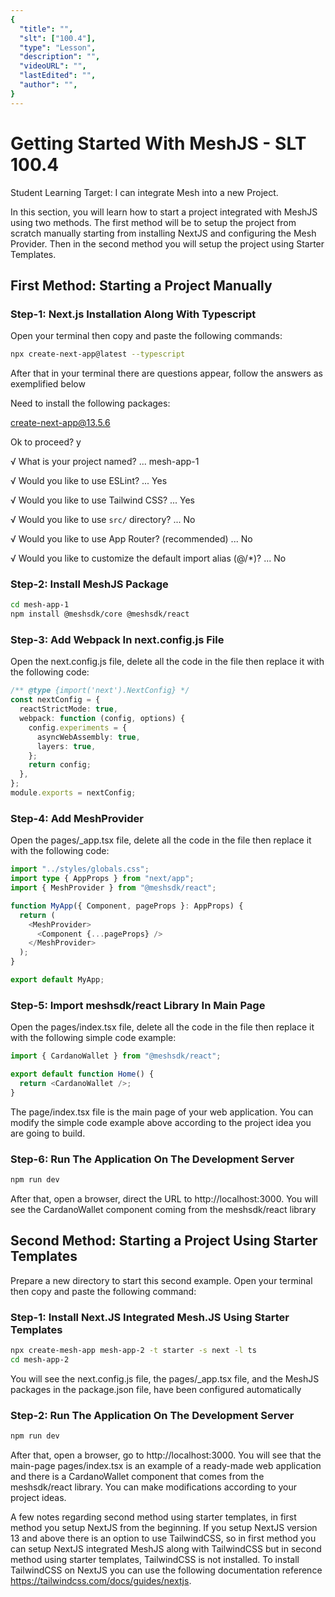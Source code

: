 ```yaml
---
{
  "title": "",
  "slt": ["100.4"],
  "type": "Lesson",
  "description": "",
  "videoURL": "",
  "lastEdited": "",
  "author": "",
}
---
```


# Getting Started With MeshJS - SLT 100.4

Student Learning Target: I can integrate Mesh into a new Project.

In this section, you will learn how to start a project integrated with MeshJS using two methods. The first method will be to setup the project from scratch manually starting from installing NextJS and configuring the Mesh Provider. Then in the second method you will setup the project using Starter Templates.

## First Method: Starting a Project Manually

### Step-1: Next.js Installation Along With Typescript

Open your terminal then copy and paste the following commands:

```bash
npx create-next-app@latest --typescript
```

After that in your terminal there are questions appear, follow the answers as exemplified below

Need to install the following packages:

create-next-app@13.5.6

Ok to proceed? y

√ What is your project named? ... mesh-app-1

√ Would you like to use ESLint? ... Yes

√ Would you like to use Tailwind CSS? ... Yes

√ Would you like to use `src/` directory? ... No

√ Would you like to use App Router? (recommended) ... No

√ Would you like to customize the default import alias (@/\*)? ... No

### Step-2: Install MeshJS Package

```bash
cd mesh-app-1
npm install @meshsdk/core @meshsdk/react
```

### Step-3: Add Webpack In next.config.js File

Open the next.config.js file, delete all the code in the file then replace it with the following code:

```typescript
/** @type {import('next').NextConfig} */
const nextConfig = {
  reactStrictMode: true,
  webpack: function (config, options) {
    config.experiments = {
      asyncWebAssembly: true,
      layers: true,
    };
    return config;
  },
};
module.exports = nextConfig;
```

### Step-4: Add MeshProvider

Open the pages/_app.tsx file, delete all the code in the file then replace it with the following code:

```typescript
import "../styles/globals.css";
import type { AppProps } from "next/app";
import { MeshProvider } from "@meshsdk/react";

function MyApp({ Component, pageProps }: AppProps) {
  return (
    <MeshProvider>
      <Component {...pageProps} />
    </MeshProvider>
  );
}

export default MyApp;
```

### Step-5: Import meshsdk/react Library In Main Page

Open the pages/index.tsx file, delete all the code in the file then replace it with the following simple code example:

```typescript
import { CardanoWallet } from "@meshsdk/react";

export default function Home() {
  return <CardanoWallet />;
}
```

The page/index.tsx file is the main page of your web application. You can modify the simple code example above according to the project idea you are going to build.

### Step-6: Run The Application On The Development Server

```bash
npm run dev
```

After that, open a browser, direct the URL to http://localhost:3000. You will see the CardanoWallet component coming from the meshsdk/react library

## Second Method: Starting a Project Using Starter Templates

Prepare a new directory to start this second example. Open your terminal then copy and paste the following command:

### Step-1: Install Next.JS Integrated Mesh.JS Using Starter Templates

```bash
npx create-mesh-app mesh-app-2 -t starter -s next -l ts
cd mesh-app-2
```

You will see the next.config.js file, the pages/\_app.tsx file, and the MeshJS packages in the package.json file, have been configured automatically

### Step-2: Run The Application On The Development Server

```bash
npm run dev
```

After that, open a browser, go to http://localhost:3000. You will see that the main-page pages/index.tsx is an example of a ready-made web application and there is a CardanoWallet component that comes from the meshsdk/react library. You can make modifications according to your project ideas.

A few notes regarding second method using starter templates, in first method you setup NextJS from the beginning. If you setup NextJS version 13 and above there is an option to use TailwindCSS, so in first method you can setup NextJS integrated MeshJS along with TailwindCSS but in second method using starter templates, TailwindCSS is not installed. To install TailwindCSS on NextJS you can use the following documentation reference https://tailwindcss.com/docs/guides/nextjs.
